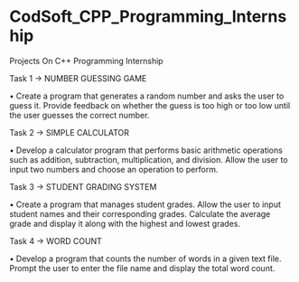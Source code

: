 # CodSoft_CPP_Programming_Internship
Projects On C++ Programming Internship

Task 1 -> NUMBER GUESSING GAME

• Create a program that generates a random number and asks the user to guess it. Provide feedback on whether the guess is too high or too low until the user guesses the correct number.

Task 2 -> SIMPLE CALCULATOR

• Develop a calculator program that performs basic arithmetic operations such as addition, subtraction, multiplication, and division. Allow the user to input two numbers and choose an operation to perform.

Task 3 -> STUDENT GRADING SYSTEM

• Create a program that manages student grades. Allow the user to input student names and their corresponding grades. Calculate the average grade and display it along with the highest and lowest grades.

Task 4 -> WORD COUNT

• Develop a program that counts the number of words in a given text file. Prompt the user to enter the file name and display the total word count.
